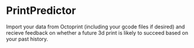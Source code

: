 # PrintPredictor
Import your data from Octoprint (including your gcode files if desired) and recieve feedback on whether a future 3d print is likely to succeed based on your past history.